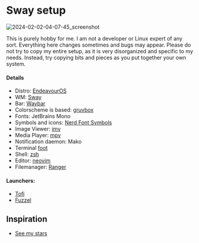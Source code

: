 # Sway setup

![2024-02-02-04-07-45_screenshot](https://github.com/bitterhalt/Sway-Dotfiles/assets/95308907/b7879065-ead9-4bec-b97e-db2b4a9a994d)

This is purely hobby for me. I am not a developer or Linux expert of any sort. Everything here changes sometimes and bugs may appear.
Please do not try to copy my entire setup, as it is very disorganized and specific to my needs. Instead, try copying bits and pieces as you put together your own system.

#### Details
* Distro: [EndeavourOS](https://endeavouros.com/)
 * WM: [Sway](https://github.com/swaywm/sway)
 * Bar: [Waybar](https://github.com/Alexays/Waybar)
* Colorscheme is based: [gruvbox](https://github.com/morhetz/gruvbox)
* Fonts: JetBrains Mono
* Symbols and icons: [Nerd Font Symbols](https://archlinux.org/packages/extra/any/ttf-nerd-fonts-symbols/)
* Image Viewer: [imv](https://sr.ht/~exec64/imv/)
* Media Player: [mpv](https://mpv.io/)
* Notification daemon: Mako
* Terminal [foot](https://codeberg.org/dnkl/foot)
* Shell: [zsh](https://www.zsh.org/)
* Editor: [neovim](https://neovim.io/)
* Filemanager: [Ranger](https://github.com/ranger/ranger)
#### Launchers: 
   * [Tofi](https://github.com/philj56/tofi) 
   * [Fuzzel](https://codeberg.org/dnkl/fuzzel)

## Inspiration
- [See my stars](https://github.com/bitbitterhalt?tab=stars)
